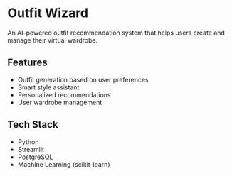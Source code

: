 
# Outfit Wizard

An AI-powered outfit recommendation system that helps users create and manage their virtual wardrobe.

## Features
- Outfit generation based on user preferences
- Smart style assistant
- Personalized recommendations
- User wardrobe management

## Tech Stack
- Python
- Streamlit
- PostgreSQL
- Machine Learning (scikit-learn)
